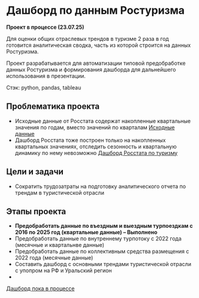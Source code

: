 # Дашборд по данным Ростуризма

**Проект в процессе (23.07.25)**

Для оценки общих отраслевых трендов в туризме 2 раза в год готовится аналитическая сводка, часть из которой строится на данных Ростуризма.

Проект разрабатывается для автоматизации типовой предобработке данных Ростуризма и формирования дашборда для дальнейшего использования в презентации.

Стэк: python, pandas, tableau

## Проблематика проекта
- Исходные данные от Росстата содержат накопленные квартальные значения по годам, вместо значений по кварталам [Исходные данные](https://rosstat.gov.ru/statistics/turizm)
- Дашборд Росстата тоже построен только на накопленных квартальных значениях, отследить сезонность и квартальную динамику по нему невозможно [Дашборд Росстата по туризму](https://bi.gks.ru/biportal/contourbi.jsp?allsol=1&solution=Dashboard&project=%2FDashboard%2Ftourism+statistics)


## Цели и задачи
- Сократить трудозатраты на подготовку аналитического отчета по трендам в туристической отрасли

## Этапы проекта
- **Предобработать данные по въездным и выездным турпоездкам с 2016 по 2025 год (квартальные данные) – Выполнено** 
- Предобработать данные по внутреннему турпотоку с 2022 года (месячные и квартальнве данные)
- Предобработать данные по коллективным средства размещения с 2022 года (месячные данные)
- Составить дашборд с основными трендами туристической отрасли с упопром на РФ и Уральский регион
- 
[Дашборд пока в процессе](https://public.tableau.com/app/profile/sergey.kalini/viz/TourisminRussia/sheet0_1?publish=yes)
